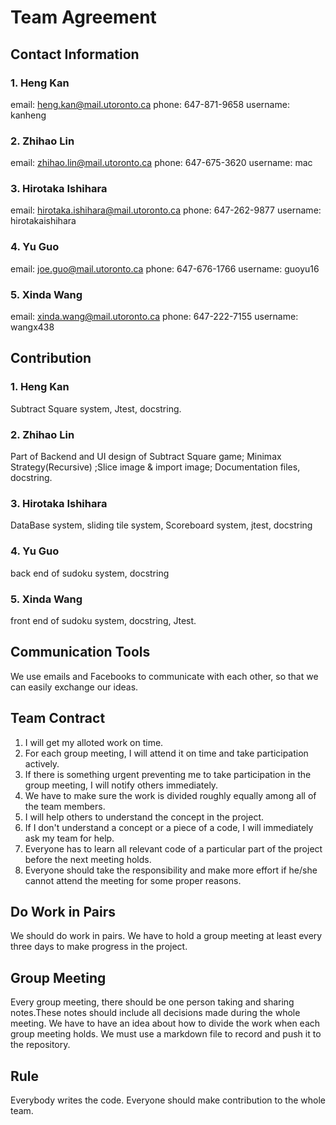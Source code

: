 # Team Agreement
##  Contact Information
###   1. Heng Kan
email: heng.kan@mail.utoronto.ca
phone: 647-871-9658
username: kanheng
###  2. Zhihao Lin
email: zhihao.lin@mail.utoronto.ca
phone: 647-675-3620
username: mac
### 3. Hirotaka Ishihara
email: hirotaka.ishihara@mail.utoronto.ca
phone: 647-262-9877
username: hirotakaishihara
### 4. Yu Guo
email: joe.guo@mail.utoronto.ca
phone: 647-676-1766
username: guoyu16
### 5. Xinda Wang
email: xinda.wang@mail.utoronto.ca
phone: 647-222-7155
username: wangx438
## Contribution
### 1. Heng Kan
Subtract Square system, Jtest, docstring.
### 2. Zhihao Lin
Part of Backend and UI design of Subtract Square game; Minimax Strategy(Recursive) ;Slice image & import image; Documentation files, docstring.
### 3. Hirotaka Ishihara
DataBase system, sliding tile system, Scoreboard system, jtest, docstring
### 4. Yu Guo
back end of sudoku system, docstring
### 5. Xinda Wang
front end of sudoku system, docstring, Jtest.
##  Communication Tools
We use emails and Facebooks to communicate with each other, so that we can easily exchange our ideas.
##  Team Contract
1. I will get my alloted work on time.
2. For each group meeting, I will attend it on time and take participation actively.
3. If there is something urgent preventing me to take participation in the group meeting, I will notify others immediately.
4. We have to make sure the work is divided roughly equally among all of the team members.
5. I will help others to understand the concept in the project.
6. If I don't understand a concept or a piece of a code, I will immediately ask my team for help.
7. Everyone has to learn all relevant code of a particular part of the project before the next meeting holds.
8. Everyone should take the responsibility and make more effort if he/she cannot attend the meeting for some proper reasons.
##  Do Work in Pairs
We should do work in pairs. We have to hold a group meeting at least every three days to make progress in the project. 
##  Group Meeting
Every group meeting, there should be one person taking and sharing notes.These notes should include all decisions made during the whole meeting. We have to have an idea about how to divide the work when each group meeting holds. We must use a markdown file to record and push it to the repository.
##  Rule
Everybody writes the code. Everyone should make contribution to the whole team. 